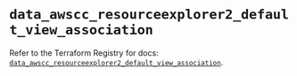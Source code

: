 # `data_awscc_resourceexplorer2_default_view_association`

Refer to the Terraform Registry for docs: [`data_awscc_resourceexplorer2_default_view_association`](https://registry.terraform.io/providers/hashicorp/awscc/0.70.0/docs/data-sources/resourceexplorer2_default_view_association).
